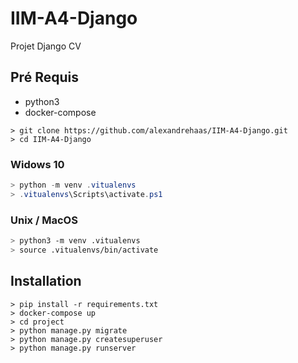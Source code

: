 # IIM-A4-Django

Projet Django CV

## Pré Requis

- python3
- docker-compose

```
> git clone https://github.com/alexandrehaas/IIM-A4-Django.git
> cd IIM-A4-Django
```

### Widows 10

```ps1
> python -m venv .vitualenvs
> .vitualenvs\Scripts\activate.ps1
```

### Unix / MacOS

```bash
> python3 -m venv .vitualenvs
> source .vitualenvs/bin/activate
```

## Installation

```
> pip install -r requirements.txt
> docker-compose up
> cd project
> python manage.py migrate
> python manage.py createsuperuser
> python manage.py runserver
```
